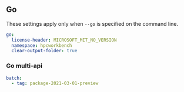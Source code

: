 ## Go

These settings apply only when `--go` is specified on the command line.

```yaml $(go)
go:
  license-header: MICROSOFT_MIT_NO_VERSION
  namespace: hpcworkbench
  clear-output-folder: true
```

### Go multi-api

``` yaml $(go) && $(multiapi)
batch:
  - tag: package-2021-03-01-preview
